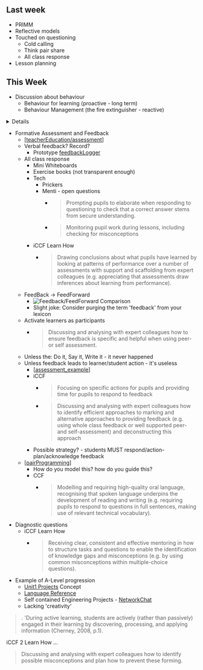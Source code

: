 
Last week
---------

* PRIMM
* Reflective models
* Touched on questioning
    * Cold calling
    * Think pair share
    * All class response
* Lesson planning

This Week
---------

* Discussion about behaviour
    * Behaviour for learning (proactive - long term)
    * Behaviour Management (the fire extinguisher - reactive)

<details>

* Behaviour for learning
    * Resilience to failure
    * Reflective
    * Communication skills
</details>

* Formative Assessment and Feedback
    * [[teacherEducation/assessment]]
    * Verbal feedback? Record?
        * Prototype [feedbackLogger](https://calaldees.dreamhosters.com/teaching/teacherTools/feedbackLogger.html)
    * All class response
        * Mini Whiteboards
        * Exercise books (not transparent enough)
        * Tech
            * Prickers
            * Menti - open questions
                * > Prompting pupils to elaborate when responding to questioning to check that a correct answer stems from secure understanding.
                * > Monitoring pupil work during lessons, including checking for misconceptions
        * iCCF Learn How
            * >  Drawing conclusions about what pupils have learned by looking at patterns of performance over a number of assessments with support and scaffolding from expert colleagues (e.g. appreciating that assessments draw inferences about learning from performance).
    * FeedBack -> FeedForward
        * ![Feedback/FeedForward Comparison](https://x78251kcpll2l2t9e46kf96a-wpengine.netdna-ssl.com/wp-content/uploads/2018/01/Feedforward-Chart.png)
        * Slight joke: Consider purging the term 'feedback' from your lexicon
    * Activate learners as participants
        * > Discussing and analysing with expert colleagues how to ensure feedback is specific and helpful when using peer- or self assessment.
    * Unless the: Do it, Say it, Write it - it never happened
    * Unless feedback leads to learner/student action - it's useless
        * [[assessment_example]]
        * iCCF
            * > Focusing on specific actions for pupils and providing time for pupils to respond to feedback
            * > Discussing and analysing with expert colleagues how to identify efficient approaches to marking and alternative approaches to providing feedback (e.g. using whole class feedback or well supported peer- and self-assessment) and deconstructing this approach
        * Possible strategy? - students MUST respond/action-plan/acknowledge feedback
    * [[pairProgramming]]
        * How do you model this? how do you guide this?
        * CCF
            * > Modelling and requiring high-quality oral language, recognising that spoken language underpins the development of reading and writing (e.g. requiring pupils to respond to questions in full sentences, making use of relevant technical vocabulary).
* Diagnostic questions
    * iCCF Learn How
        * >  Receiving clear, consistent and effective mentoring in how to structure tasks and questions to enable the identification of knowledge gaps and misconceptions (e.g. by using common misconceptions within multiple-choice questions).
* Example of A-Level progression
    * [Unit1 Projects](https://github.com/calaldees/TeachProgramming/blob/master/teachprogramming/static/docs/unit1-projects.md) Concept
    * [Language Reference](https://computingteachers.uk/static/langauge_reference.html#py)
    * Self contained Engineering Projects - [NetworkChat](https://github.com/calaldees/TeachProgramming/blob/master/teachprogramming/static/docs/Network%20Chat%20(python%20js).odt)
    * Lacking 'creativity'

> . 'During active learning, students are actively (rather than passively) engaged in their learning by discovering, processing, and applying information (Cherney, 2008, p.1). 

iCCF 2 Learn How ...
> Discussing and analysing with expert colleagues how to identify possible misconceptions and plan how to prevent these forming.

[//begin]: # "Autogenerated link references for markdown compatibility"
[teacherEducation/assessment]: ../assessment.md "Formative Assessment"
[assessment_example]: ../assessment_example.md "assessment_example"
[pairProgramming]: ../pairProgramming.md "Unsorted"
[//end]: # "Autogenerated link references"